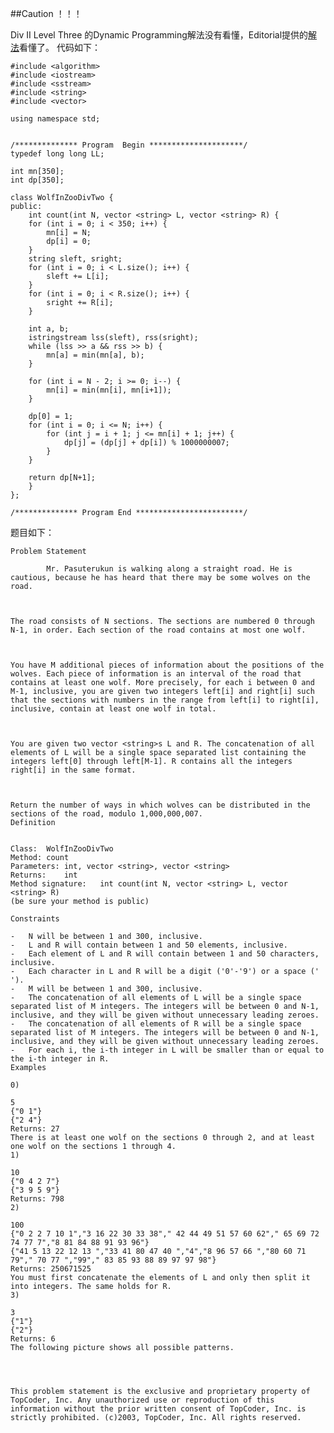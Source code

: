 ##Caution ！！！

Div II Level Three 的Dynamic Programming解法没有看懂，Editorial提供的[解法](http://www.baidu.com)看懂了。
代码如下：

	#include <algorithm>
	#include <iostream>
	#include <sstream>
	#include <string>
	#include <vector>

	using namespace std;


	/************** Program  Begin *********************/
	typedef long long LL;

	int mn[350];
	int dp[350];

	class WolfInZooDivTwo {
	public:
	    int count(int N, vector <string> L, vector <string> R) {
		for (int i = 0; i < 350; i++) {
			mn[i] = N;
			dp[i] = 0;
		}
		string sleft, sright;
		for (int i = 0; i < L.size(); i++) {
			sleft += L[i];
		}
		for (int i = 0; i < R.size(); i++) {
			sright += R[i];
		}
	
		int a, b;
		istringstream lss(sleft), rss(sright);
		while (lss >> a && rss >> b) {
			mn[a] = min(mn[a], b);
		}
	
		for (int i = N - 2; i >= 0; i--) {
			mn[i] = min(mn[i], mn[i+1]);
		}
	
		dp[0] = 1;
		for (int i = 0; i <= N; i++) {
			for (int j = i + 1; j <= mn[i] + 1; j++) {
				dp[j] = (dp[j] + dp[i]) % 1000000007;
			}
		}
	
		return dp[N+1];
	    }
	};

	/************** Program End ************************/


题目如下：

	Problem Statement
	
	    	Mr. Pasuterukun is walking along a straight road. He is cautious, because he has heard that there may be some wolves on the road. 
	
	
	
	The road consists of N sections. The sections are numbered 0 through N-1, in order. Each section of the road contains at most one wolf. 
	
	
	
	You have M additional pieces of information about the positions of the wolves. Each piece of information is an interval of the road that contains at least one wolf. More precisely, for each i between 0 and M-1, inclusive, you are given two integers left[i] and right[i] such that the sections with numbers in the range from left[i] to right[i], inclusive, contain at least one wolf in total. 
	
	
	
	You are given two vector <string>s L and R. The concatenation of all elements of L will be a single space separated list containing the integers left[0] through left[M-1]. R contains all the integers right[i] in the same format. 
	
	
	
	Return the number of ways in which wolves can be distributed in the sections of the road, modulo 1,000,000,007.
	Definition
	
	    	
	Class:	WolfInZooDivTwo
	Method:	count
	Parameters:	int, vector <string>, vector <string>
	Returns:	int
	Method signature:	int count(int N, vector <string> L, vector <string> R)
	(be sure your method is public)
	    
	Constraints
	
	-	N will be between 1 and 300, inclusive.
	-	L and R will contain between 1 and 50 elements, inclusive.
	-	Each element of L and R will contain between 1 and 50 characters, inclusive.
	-	Each character in L and R will be a digit ('0'-'9') or a space (' ').
	-	M will be between 1 and 300, inclusive.
	-	The concatenation of all elements of L will be a single space separated list of M integers. The integers will be between 0 and N-1, inclusive, and they will be given without unnecessary leading zeroes.
	-	The concatenation of all elements of R will be a single space separated list of M integers. The integers will be between 0 and N-1, inclusive, and they will be given without unnecessary leading zeroes.
	-	For each i, the i-th integer in L will be smaller than or equal to the i-th integer in R.
	Examples
	
	0)	
	    	
	5
	{"0 1"}
	{"2 4"}
	Returns: 27
	There is at least one wolf on the sections 0 through 2, and at least one wolf on the sections 1 through 4.
	1)	
	    	
	10
	{"0 4 2 7"}
	{"3 9 5 9"}
	Returns: 798
	2)	
	    	
	100
	{"0 2 2 7 10 1","3 16 22 30 33 38"," 42 44 49 51 57 60 62"," 65 69 72 74 77 7","8 81 84 88 91 93 96"}
	{"41 5 13 22 12 13 ","33 41 80 47 40 ","4","8 96 57 66 ","80 60 71 79"," 70 77 ","99"," 83 85 93 88 89 97 97 98"}
	Returns: 250671525
	You must first concatenate the elements of L and only then split it into integers. The same holds for R.
	3)	
	    	
	3
	{"1"}
	{"2"}
	Returns: 6
	The following picture shows all possible patterns. 
	
	
	
	
	This problem statement is the exclusive and proprietary property of TopCoder, Inc. Any unauthorized use or reproduction of this information without the prior written consent of TopCoder, Inc. is strictly prohibited. (c)2003, TopCoder, Inc. All rights reserved.